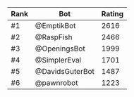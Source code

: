 Rank|Bot|Rating
---|---|---
#1|@EmptikBot|2616
#2|@RaspFish|2466
#3|@OpeningsBot|1999
#4|@SimplerEval|1701
#5|@DavidsGuterBot|1487
#6|@pawnrobot|1223
